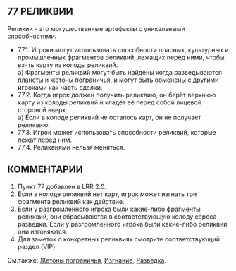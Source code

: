 77 РЕЛИКВИИ
---

Реликии - это могущественные артефакты с уникальными способностями.
* 77.1. Игроки могут использовать способности опасных, культурных и промышленных фрагментов реликвий, лежащих перед ними, чтобы взять карту из колоды реликвий.  
  а) Фрагменты реликвий могут быть найдены когда разведываются планеты и жетоны пограничья, и могут быть обменены с другими игроками как часть сделки.
* 77.2. Когда игрок должен получить реликвию, он берёт верхнюю карту из колоды реликвий и кладёт её перед собой лицевой стороной вверх.  
  а) Если в колоде реликвий не осталось карт, он не получает реликвию.
* 77.3. Игрок может использовать способности реликвий, которые лежат перед ним.
* 77.4. Реликвиями нельзя меняться.

КОММЕНТАРИИ
---
1) Пункт 77 добавлен в LRR 2.0.
2) Если в колоде реликвий нет карт, игрок может изгнать три фрагмента реликвий как действие.
3) Если у разгромленного игрока были какие-либо фрагменты реликвий, они сбрасываются в соответствующую колоду сброса разведки. Если у разгромленного игрока были какие-либо реликвии, они изгоняются.
4) Для заметок о конкретных реликвиях смотрите соответствующий раздел (VIP).

См.также: [Жетоны пограничья](frontier_tokens.md), [Изгнание](purge.md), [Разведка](exploration.md).
